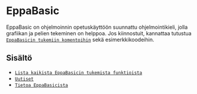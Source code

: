 EppaBasic
==========
EppaBasic on ohjelmoinnin opetuskäyttöön
suunnattu ohjelmointikieli, jolla
grafiikan ja pelien tekeminen on helppoa.
Jos kiinnostuit, kannattaa tutustua
[`EppaBasicin tukemiin komentoihin`](manual:/commands/index)
sekä esimerkkikoodeihin.


Sisältö
-------
* [`Lista kaikista EppaBasicin tukemista funktioista`](manual:/commands/index)
* [`Uutiset`](manual:/news)
* [`Tietoa EppaBasicista`](manual:/about)
